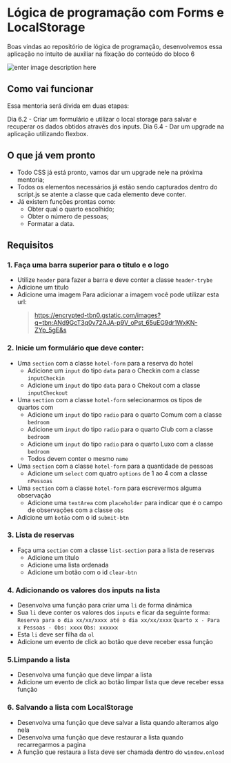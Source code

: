 # Lógica de programação com Forms e LocalStorage

Boas vindas ao repositório de lógica de programação, desenvolvemos essa aplicação no intuito de auxiliar na fixação do conteúdo do bloco 6

![enter image description here](https://i.ibb.co/WxjmvMn/Captura-de-tela-de-2021-12-05-14-23-33.png)

## Como vai funcionar

Essa mentoria será divida em duas etapas:

Dia 6.2 - Criar um formulário e utilizar o local storage para salvar e recuperar os dados obtidos através dos inputs.
Dia 6.4 - Dar um upgrade na aplicação utilizando flexbox.

## O que já vem pronto

- Todo CSS já está pronto, vamos dar um upgrade nele na próxima mentoria;
- Todos os elementos necessários já estão sendo capturados dentro do script.js se atente a classe que cada elemento deve conter.
- Já existem funções prontas como:
  - Obter qual o quarto escolhido;
  - Obter o número de pessoas;
  - Formatar a data.

## Requisitos

### 1. Faça uma barra superior para o titulo e o logo

- Utilize `header` para fazer a barra e deve conter a classe `header-trybe`
- Adicione um titulo
- Adicione uma imagem
  Para adicionar a imagem você pode utilizar esta url:
  > https://encrypted-tbn0.gstatic.com/images?q=tbn:ANd9GcT3q0v72AJA-p9V_oPst_65uEG9dr1WxKN-ZYp_5gE&s

### 2. Inicie um formulário que deve conter:

- Uma `section` com a classe `hotel-form` para a reserva do hotel
  - Adicione um `input` do tipo `data` para o Checkin com a classe `inputCheckin`
  - Adicione um `input` do tipo `data` para o Chekout com a classe `inputCheckout`
- Uma `section` com a classe `hotel-form` selecionarmos os tipos de quartos com
  - Adicione um `input` do tipo `radio` para o quarto Comum com a classe `bedroom`
  - Adicione um `input` do tipo `radio` para o quarto Club com a classe `bedroom`
  - Adicione um `input` do tipo `radio` para o quarto Luxo com a classe `bedroom`
  - Todos devem conter o mesmo `name`
- Uma `section` com a classe `hotel-form` para a quantidade de pessoas
  - Adicione um `select` com quatro `options` de 1 ao 4 com a classe `nPessoas`
- Uma `section` com a classe `hotel-form` para escrevermos alguma observação
  - Adicione uma `textArea` com `placeholder` para indicar que é o campo de observações com a classe `obs`
- Adicione um `botão` com o id `submit-btn`

### 3. Lista de reservas

- Faça uma `section` com a classe `list-section` para a lista de reservas
  - Adicione um titulo
  - Adicione uma lista ordenada
  - Adicione um botão com o id `clear-btn`

### 4. Adicionando os valores dos inputs na lista

- Desenvolva uma função para criar uma `li` de forma dinâmica
- Sua `li` deve conter os valores dos `inputs` e ficar da seguinte forma:
  `Reserva para o dia xx/xx/xxxx até o dia xx/xx/xxxx`
  `Quarto x - Para x Pessoas - Obs: xxxx`
  `Obs: xxxxxx`
- Esta `li` deve ser filha da `ol`
- Adicione um evento de click ao botão que deve receber essa função

### 5.Limpando a lista

- Desenvolva uma função que deve limpar a lista
- Adicione um evento de click ao botão limpar lista que deve receber essa função

### 6. Salvando a lista com LocalStorage

- Desenvolva uma função que deve salvar a lista quando alteramos algo nela
- Desenvolva uma função que deve restaurar a lista quando recarregarmos a pagina
- A função que restaura a lista deve ser chamada dentro do `window.onload`
